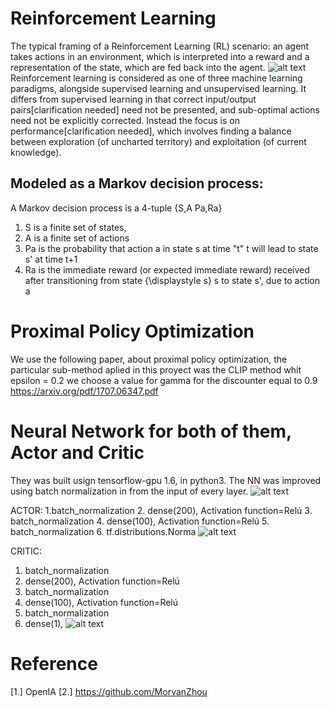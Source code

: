 # Reinforcement Learning
The typical framing of a Reinforcement Learning (RL) scenario: an agent takes actions in an environment, which is interpreted into a reward and a representation of the state, which are fed back into the agent.
![alt text](https://github.com/DavidCastilloAlvarado/path_planning_self_driving/raw/master/path_planning_RL_PPO/images/RL.png)
Reinforcement learning is considered as one of three machine learning paradigms, alongside supervised learning and unsupervised learning. It differs from supervised learning in that correct input/output pairs[clarification needed] need not be presented, and sub-optimal actions need not be explicitly corrected. Instead the focus is on performance[clarification needed], which involves finding a balance between exploration (of uncharted territory) and exploitation (of current knowledge).

## Modeled as a Markov decision process:
A Markov decision process is a 4-tuple {S,A Pa,Ra}
1. S is a finite set of states, 
2. A is a finite set of actions
3. Pa is the probability that action a in state s at time "t" t will lead to state s' at time t+1
4. Ra is the immediate reward (or expected immediate reward) received after transitioning from state {\displaystyle s} s to state s', due to action  a

# Proximal Policy Optimization
We use the following paper, about proximal policy optimization, the particular sub-method aplied in this proyect was the CLIP method whit epsilon = 0.2 
we choose a value for gamma for the discounter equal to 0.9 
https://arxiv.org/pdf/1707.06347.pdf

# Neural Network for both of them, Actor and Critic
They was built usign tensorflow-gpu 1.6, in python3.
The NN was improved using batch normalization in from the input of every layer. 
![alt text](https://github.com/DavidCastilloAlvarado/path_planning_self_driving/raw/master/path_planning_RL_PPO/images/PPO.png)

ACTOR:
1.batch_normalization
2. dense(200), Activation function=Relú
3. batch_normalization
4. dense(100), Activation function=Relú
5. batch_normalization
6. tf.distributions.Norma
![alt text](https://github.com/DavidCastilloAlvarado/path_planning_self_driving/raw/master/path_planning_RL_PPO/images/actor.png)

CRITIC:
1. batch_normalization
2. dense(200), Activation function=Relú
3. batch_normalization
4. dense(100), Activation function=Relú
5. batch_normalization
6. dense(1),
![alt text](https://github.com/DavidCastilloAlvarado/path_planning_self_driving/raw/master/path_planning_RL_PPO/images/critic.png)

# Reference

[1.] OpenIA 
[2.] https://github.com/MorvanZhou

